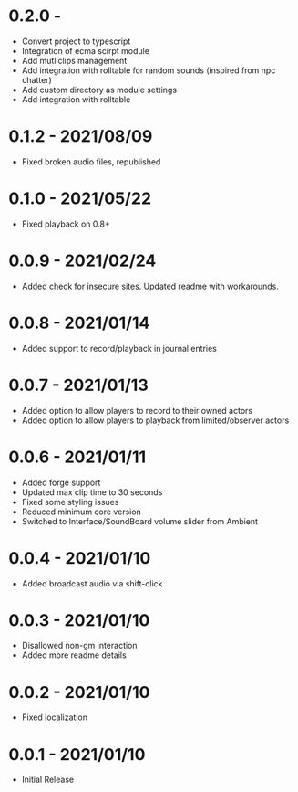 # 0.2.0 - 

- Convert project to typescript
- Integration of ecma scirpt module
- Add mutliclips management
- Add integration with rolltable for random sounds (inspired from npc chatter)
- Add custom directory as module settings
- Add integration with rolltable

# 0.1.2 - 2021/08/09

* Fixed broken audio files, republished

# 0.1.0 - 2021/05/22

* Fixed playback on 0.8+

# 0.0.9 - 2021/02/24

* Added check for insecure sites. Updated readme with workarounds.

# 0.0.8 - 2021/01/14

* Added support to record/playback in journal entries

# 0.0.7 - 2021/01/13

* Added option to allow players to record to their owned actors
* Added option to allow players to playback from limited/observer actors

# 0.0.6 - 2021/01/11

* Added forge support
* Updated max clip time to 30 seconds
* Fixed some styling issues
* Reduced minimum core version
* Switched to Interface/SoundBoard volume slider from Ambient

# 0.0.4 - 2021/01/10

* Added broadcast audio via shift-click

# 0.0.3 - 2021/01/10

* Disallowed non-gm interaction
* Added more readme details

# 0.0.2 - 2021/01/10

* Fixed localization

# 0.0.1 - 2021/01/10

* Initial Release
